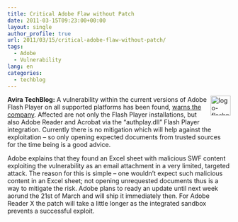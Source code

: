 ```yaml
---
title: Critical Adobe Flaw without Patch
date: 2011-03-15T09:23:00+00:00
layout: single
author_profile: true
url: 2011/03/15/critical-adobe-flaw-without-patch/
tags:
  - Adobe
  - Vulnerability
lang: en
categories: 
  - techblog
---
```

[<img title="logo-flashplayer" border="0" alt="logo-flashplayer" align="right" src="http://lh4.ggpht.com/_vaUVXcmC3OI/TX8pCoPGK0I/AAAAAAAADs0/C_EPdTJcAkU/logo-flashplayer_thumb%5B2%5D.jpg?imgmax=800" width="45" height="45" />](http://lh5.ggpht.com/_vaUVXcmC3OI/TX8pBaVIWrI/AAAAAAAADsw/Yb8UJLB5OfQ/s1600-h/logo-flashplayer%5B4%5D.jpg)**Avira TechBlog:** A vulnerability within the current versions of Adobe Flash Player on all supported platforms has been found, [warns the company](http://www.adobe.com/support/security/advisories/apsa11-01.html). Affected are not only the Flash Player installations, but also Adobe Reader and Acrobat via the “authplay.dll” Flash Player integration. Currently there is no mitigation which will help against the exploitation – so only opening expected documents from trusted sources for the time being is a good advice.

Adobe explains that they found an Excel sheet with malicious SWF content exploiting the vulnerability as an email attachment in a very limited, targeted attack. The reason for this is simple – one wouldn’t expect such malicious content in an Excel sheet; not opening unrequested documents thus is a way to mitigate the risk. Adobe plans to ready an update until next week aorund the 21st of March and will ship it immediately then. For Adobe Reader X the patch will take a little longer as the integrated sandbox prevents a successful exploit.